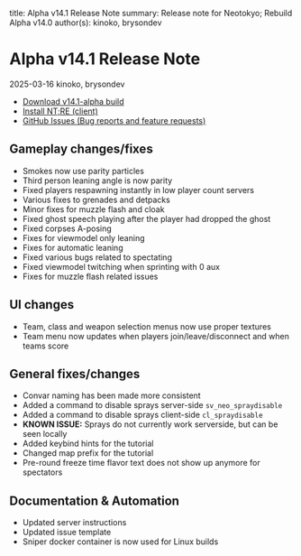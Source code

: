 title: Alpha v14.1 Release Note
summary: Release note for Neotokyo; Rebuild Alpha v14.0
author(s): kinoko, brysondev

# Alpha v14.1 Release Note
2025-03-16 kinoko, brysondev

* [Download v14.1-alpha build](https://github.com/NeotokyoRebuild/neo/releases/tag/v14.1-alpha)
* [Install NT;RE (client)](/guide/install/)
* [GitHub Issues (Bug reports and feature requests)](https://github.com/NeotokyoRebuild/neo/issues)

## Gameplay changes/fixes

* Smokes now use parity particles
* Third person leaning angle is now parity
* Fixed players respawning instantly in low player count servers
* Various fixes to grenades and detpacks
* Minor fixes for muzzle flash and cloak
* Fixed ghost speech playing after the player had dropped the ghost
* Fixed corpses A-posing
* Fixes for viewmodel only leaning
* Fixes for automatic leaning
* Fixed various bugs related to spectating
* Fixed viewmodel twitching when sprinting with 0 aux
* Fixes for muzzle flash related issues

## UI changes

* Team, class and weapon selection menus now use proper textures
* Team menu now updates when players join/leave/disconnect and when teams score

## General fixes/changes

* Convar naming has been made more consistent
* Added a command to disable sprays server-side `sv_neo_spraydisable`
* Added a command to disable sprays client-side `cl_spraydisable`
* **KNOWN ISSUE:** Sprays do not currently work serverside, but can be seen locally
* Added keybind hints for the tutorial
* Changed map prefix for the tutorial
* Pre-round freeze time flavor text does not show up anymore for spectators

## Documentation & Automation

* Updated server instructions
* Updated issue template 
* Sniper docker container is now used for Linux builds

